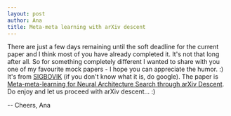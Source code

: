 ```yaml
---
layout: post
author: Ana
title: Meta-meta learning with arXiv descent
---
```


There are just a few days remaining until the soft deadline for the current paper and I think most of you have already completed it. It's not that long after all. So for something completely different I wanted to share with you one of my favourite mock papers - I hope you can appreciate the humor. :) It's from [SIGBOVIK](http://sigbovik.org) (if you don't know what it is, do google). The paper is [Meta-meta-learning for Neural Architecture Search through arXiv Descent](https://www.bayeswatch.com/unofficial/meta-meta-learning.pdf). Do enjoy and let us proceed with arXiv descent... :)

-- Cheers, Ana 
